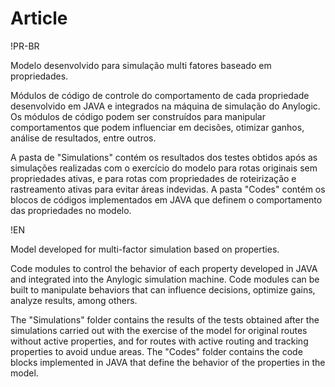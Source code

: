 # Article

!PR-BR

Modelo desenvolvido para simulação multi fatores baseado em propriedades.

Módulos de código de controle do comportamento de cada propriedade desenvolvido em JAVA e integrados na máquina de simulação do Anylogic. Os módulos de código podem ser construídos para manipular comportamentos que podem influenciar em decisões, otimizar ganhos, análise de resultados, entre outros.

A pasta de "Simulations" contém os resultados dos testes obtidos após as simulações realizadas com o exercício do modelo para rotas originais sem propriedades ativas, e para rotas com propriedades de roteirização e rastreamento ativas para evitar áreas indevidas. A pasta "Codes" contém os blocos de códigos implementados em JAVA que definem o comportamento das propriedades no modelo.

!EN

Model developed for multi-factor simulation based on properties.

Code modules to control the behavior of each property developed in JAVA and integrated into the Anylogic simulation machine. Code modules can be built to manipulate behaviors that can influence decisions, optimize gains, analyze results, among others.

The "Simulations" folder contains the results of the tests obtained after the simulations carried out with the exercise of the model for original routes without active properties, and for routes with active routing and tracking properties to avoid undue areas. The "Codes" folder contains the code blocks implemented in JAVA that define the behavior of the properties in the model.
